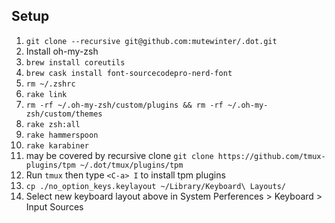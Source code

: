 ## Setup

1. `git clone --recursive git@github.com:mutewinter/.dot.git`
1. Install oh-my-zsh
1. `brew install coreutils`
1. `brew cask install font-sourcecodepro-nerd-font`
1. `rm ~/.zshrc`
1. `rake link`
1. `rm -rf ~/.oh-my-zsh/custom/plugins && rm -rf ~/.oh-my-zsh/custom/themes`
1. `rake zsh:all`
1. `rake hammerspoon`
1. `rake karabiner`
1. may be covered by recursive clone `git clone https://github.com/tmux-plugins/tpm ~/.dot/tmux/plugins/tpm`
1. Run `tmux` then type `<C-a> I` to install tpm plugins
1. `cp ./no_option_keys.keylayout ~/Library/Keyboard\ Layouts/`
1. Select new keyboard layout above in System Perferences > Keyboard > Input Sources
